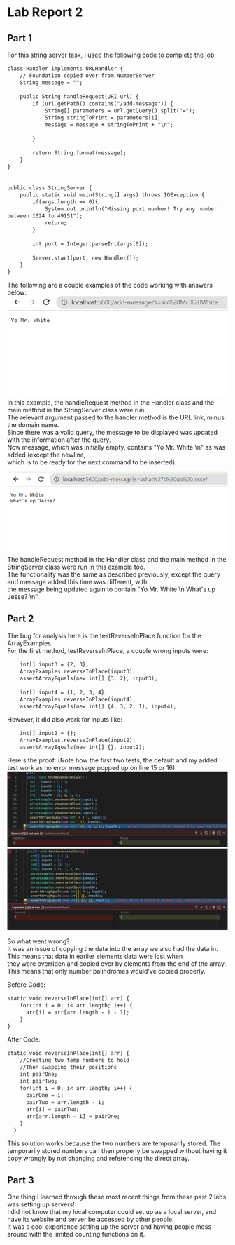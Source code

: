 # Lab Report 2  
  
## Part 1  
For this string server task, I used the following code to complete the job:  
```  
class Handler implements URLHandler {
    // Foundation copied over from NumberServer
    String message = "";

    public String handleRequest(URI url) {
        if (url.getPath().contains("/add-message")) {
            String[] parameters = url.getQuery().split("=");
            String stringToPrint = parameters[1];
            message = message + stringToPrint + "\n";

        } 
        
        return String.format(message);
    }
}


public class StringServer {
    public static void main(String[] args) throws IOException {
        if(args.length == 0){
            System.out.println("Missing port number! Try any number between 1024 to 49151");
            return;
        }

        int port = Integer.parseInt(args[0]);

        Server.start(port, new Handler());
    }
}
```  
  
The following are a couple examples of the code working with answers below:  
![Image](StringServerExample1.PNG)  
In this example, the handleRequest method in the Handler class and the main method in the StringServer class were run.  
The relevant argument passed to the handler method is the URL link, minus the domain name.  
Since there was a valid query, the message to be displayed was updated with the information after the query.  
Now message, which was initially empty, contains "Yo Mr. White \n" as was added (except the newline,  
which is to be ready for the next command to be inserted).  
  
![Image](StringServerExample2.PNG)  
The handleRequest method in the Handler class and the main method in the StringServer class were run in this example too.  
The functionality was the same as described previously, except the query and message added this time was different, with  
the message being updated again to contain "Yo Mr. White \n What's up Jesse? \n".

## Part 2  
The bug for analysis here is the testReverseInPlace function for the ArrayExamples.  
For the first method, testReverseInPlace, a couple wrong inputs were:  
```
    int[] input3 = {2, 3};  
    ArrayExamples.reverseInPlace(input3);  
    assertArrayEquals(new int[] {3, 2}, input3);  
      
    int[] input4 = {1, 2, 3, 4};
    ArrayExamples.reverseInPlace(input4);
    assertArrayEquals(new int[] {4, 3, 2, 1}, input4);
```  
However, it did also work for inputs like:  
```
    int[] input2 = {};
    ArrayExamples.reverseInPlace(input2);
    assertArrayEquals(new int[] {}, input2);
```  
Here's the proof: (Note how the first two tests, the default and my added test work as no error message popped up on line 15 or 16)    
![Image](testReverseInPlaceFailure1.PNG)  
![Image](testReverseInPlaceFailure2.PNG)    

So what went wrong?  
It was an issue of copying the data into the array we also had the data in. This means that data in earlier elements data were lost when  
they were overriden and copied over by elements from the end of the array. This means that only number palindromes would've copied properly.  

Before Code:  
```  
static void reverseInPlace(int[] arr) {
    for(int i = 0; i< arr.length; i++) {
      arr[i] = arr[arr.length - i - 1];
    }
}
```  
  
After Code:  
```  
static void reverseInPlace(int[] arr) {
    //Creating two temp numbers to hold
    //Then swapping their positions
    int pairOne;
    int pairTwo;
    for(int i = 0; i< arr.length; i++) {
      pairOne = i;
      pairTwo = arr.length - i;
      arr[i] = pairTwo;
      arr[arr.length - i] = pairOne;
    }
  }
 ```   
This solution works because the two numbers are temporarily stored. The temporarily stored numbers can then properly be swapped without having it copy wrongly by not changing and referencing the direct array.  
  
## Part 3  
One thing I learned through these most recent things from these past 2 labs was setting up servers!  
I did not know that my local computer could set up as a local server, and have its website and server be accessed by other people.  
It was a cool experience setting up the server and having people mess around with the limited counting functions on it.
